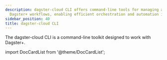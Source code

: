 ```yaml
---
description: dagster-cloud CLI offers command-line tools for managing and deploying
  Dagster+ workflows, enabling efficient orchestration and automation in the cloud.
sidebar_position: 40
title: dagster-cloud CLI
---
```

The dagster-cloud CLI is a command-line toolkit designed to work with Dagster+.

import DocCardList from '@theme/DocCardList';

<DocCardList />
